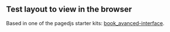 
## Test layout to view in the browser

Based in one of the pagedjs starter kits: [book_avanced-interface](https://gitlab.coko.foundation/pagedjs/starter-kits/book_avanced-interface).
